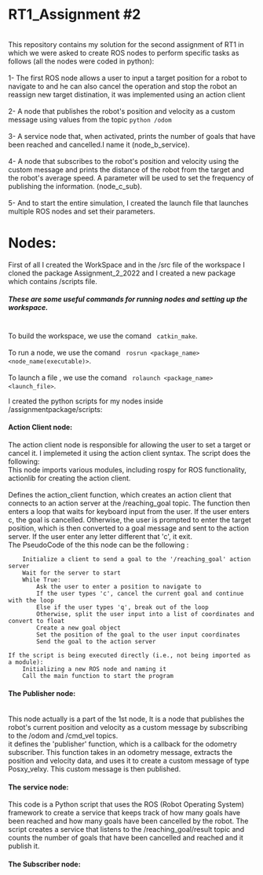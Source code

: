 RT1_Assignment #2
=================
<br>This repository contains my solution for the second assignment of RT1 in which we were asked to create ROS nodes to perform specific tasks as follows (all the nodes were coded in python):</br> 
<br>1- The first ROS node allows a user to input a target position for a robot to navigate to and he can also cancel the operation and stop the robot an reassign new target distination, it was implemented using an action client </br>
<br>2- A node that publishes the robot's position and velocity as a custom message using values from the topic ``` python /odom ``` </br>
<br>3- A service node that, when activated, prints the number of goals that have been reached and cancelled.I name it (node_b_service).</br>
<br>4- A node that subscribes to the robot's position and velocity using the custom message and prints the distance of the robot from the target and the robot's average speed. A parameter will be used to set the frequency of publishing the information. (node_c_sub).</br>
<br>5- And to start the entire simulation, I created the launch file that launches multiple ROS nodes and set their parameters.</br>

# Nodes:

First of all I created the WorkSpace and in the /src file of the workspace I cloned the package Assignment_2_2022 and I created a new package which contains /scripts file.
##### These are some useful commands for running nodes and setting up the workspace.
<br> To build the workspace, we use the comand ``` catkin_make```.</br>
<br> To run a node, we use the comand ``` rosrun <package_name> <node_name(executable)>```.</br>
<br> To launch a file , we use the comand ``` rolaunch <package_name> <launch_file>```.</br>

I created the python scripts for my nodes inside /assignmentpackage/scripts:

#### Action Client node:
The action client node is responsible for allowing the user to set a target or cancel it. I implemeted it using the action client syntax.
The script does the following:
<br>This node imports various modules, including rospy for ROS functionality, actionlib for creating the action client. </br>
<br>Defines the action_client function, which creates an action client that connects to an action server at the /reaching_goal topic. The function then enters a loop that waits for keyboard input from the user. If the user enters c, the goal is cancelled. Otherwise, the user is prompted to enter the target position, which is then converted to a goal message and sent to the action server. If the user enter any letter different that 'c', it exit. </br>
The PseudoCode of the this node can be the following :

``` Define main function:
    Initialize a client to send a goal to the '/reaching_goal' action server
    Wait for the server to start
    While True:
        Ask the user to enter a position to navigate to
        If the user types 'c', cancel the current goal and continue with the loop
        Else if the user types 'q', break out of the loop
        Otherwise, split the user input into a list of coordinates and convert to float
        Create a new goal object
        Set the position of the goal to the user input coordinates
        Send the goal to the action server
    
If the script is being executed directly (i.e., not being imported as a module):
    Initializing a new ROS node and naming it
    Call the main function to start the program
``` 






#### The Publisher node:
<br> This node actually is a part of the 1st node, It is a node that publishes the robot's current position and velocity as a custom message by subscribing to the /odom and /cmd_vel topics.</br>
it defines the 'publisher' function, which is a callback for the odometry subscriber. This function takes in an odometry message, extracts the position and velocity data, and uses it to create a custom message of type Posxy_velxy. This custom message is then published.
#### The service node:
This code is a Python script that uses the ROS (Robot Operating System) framework to create a service that keeps track of how many goals have been reached and how many goals have been cancelled by the robot. The script creates a service that listens to the /reaching_goal/result topic and counts the number of goals that have been cancelled and reached and it publish it.
#### The Subscriber node:
